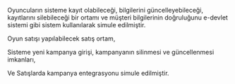 Oyuncuların sisteme kayıt olabileceği, bilgilerini güncelleyebileceği, kayıtlarını silebileceği bir ortamı ve müşteri bilgilerinin doğruluğunu e-devlet sistemi gibi sistem kullanılarak simule edilmiştir.

Oyun satışı yapılabilecek satış ortam,

Sisteme yeni kampanya girişi, kampanyanın silinmesi ve güncellenmesi imkanları,

Ve Satışlarda kampanya entegrasyonu simule edilmiştir.
